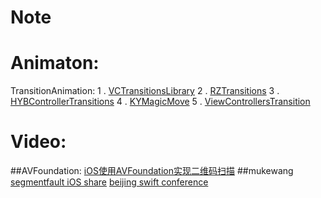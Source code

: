 # Note

# Animaton: 
TransitionAnimation:
1 . [VCTransitionsLibrary](https://github.com/ColinEberhardt/VCTransitionsLibrary)
2 . [RZTransitions](https://github.com/Raizlabs/RZTransitions)
3 . [HYBControllerTransitions](https://github.com/CoderJackyHuang/HYBControllerTransitions)
4 . [KYMagicMove](https://github.com/KittenYang/KYMagicMove)
5 . [ViewControllersTransition](https://github.com/YouXianMing/ViewControllersTransition)

# Video:
##AVFoundation:
[iOS使用AVFoundation实现二维码扫描](http://strivingboy.github.io/blog/2014/11/08/scan-qrcode/)
##mukewang
 [segmentfault iOS share](http://www.imooc.com/learn/599)
 [beijing swift conference](http://www.imooc.com/learn/600)







